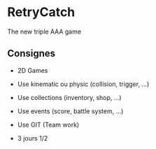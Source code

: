 # RetryCatch
The new triple AAA game

## Consignes
- 2D Games

- Use kinematic ou physic (collision, trigger, ...)
- Use collections (inventory, shop, ...)
- Use events (score, battle system, ...)

- Use GIT (Team work)

- 3 jours 1/2
